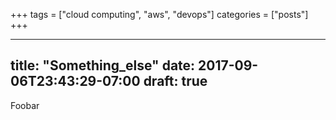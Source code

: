 +++
tags = ["cloud computing", "aws", "devops"]
categories = ["posts"]
+++

---
title: "Something_else"
date: 2017-09-06T23:43:29-07:00
draft: true
---

Foobar
